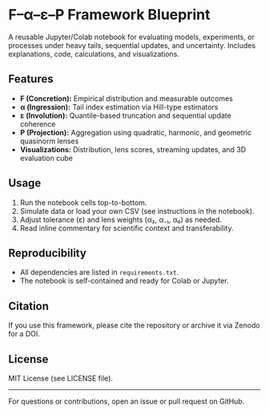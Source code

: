 # F–α–ε–P Framework Blueprint

A reusable Jupyter/Colab notebook for evaluating models, experiments, or processes under heavy tails, sequential updates, and uncertainty. Includes explanations, code, calculations, and visualizations.

## Features
- **F (Concretion):** Empirical distribution and measurable outcomes
- **α (Ingression):** Tail index estimation via Hill-type estimators
- **ε (Involution):** Quantile-based truncation and sequential update coherence
- **P (Projection):** Aggregation using quadratic, harmonic, and geometric quasinorm lenses
- **Visualizations:** Distribution, lens scores, streaming updates, and 3D evaluation cube

## Usage
1. Run the notebook cells top-to-bottom.
2. Simulate data or load your own CSV (see instructions in the notebook).
3. Adjust tolerance (ε) and lens weights (α₂, α₋₁, α₀) as needed.
4. Read inline commentary for scientific context and transferability.

## Reproducibility
- All dependencies are listed in `requirements.txt`.
- The notebook is self-contained and ready for Colab or Jupyter.

## Citation
If you use this framework, please cite the repository or archive it via Zenodo for a DOI.

## License
MIT License (see LICENSE file).

---
For questions or contributions, open an issue or pull request on GitHub.

